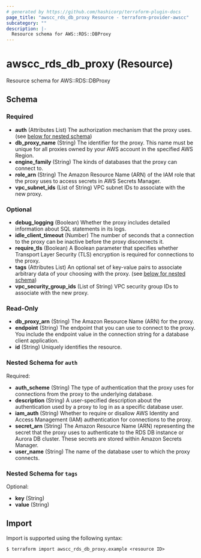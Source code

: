 ```yaml
---
# generated by https://github.com/hashicorp/terraform-plugin-docs
page_title: "awscc_rds_db_proxy Resource - terraform-provider-awscc"
subcategory: ""
description: |-
  Resource schema for AWS::RDS::DBProxy
---
```


# awscc_rds_db_proxy (Resource)

Resource schema for AWS::RDS::DBProxy



<!-- schema generated by tfplugindocs -->
## Schema

### Required

- **auth** (Attributes List) The authorization mechanism that the proxy uses. (see [below for nested schema](#nestedatt--auth))
- **db_proxy_name** (String) The identifier for the proxy. This name must be unique for all proxies owned by your AWS account in the specified AWS Region.
- **engine_family** (String) The kinds of databases that the proxy can connect to.
- **role_arn** (String) The Amazon Resource Name (ARN) of the IAM role that the proxy uses to access secrets in AWS Secrets Manager.
- **vpc_subnet_ids** (List of String) VPC subnet IDs to associate with the new proxy.

### Optional

- **debug_logging** (Boolean) Whether the proxy includes detailed information about SQL statements in its logs.
- **idle_client_timeout** (Number) The number of seconds that a connection to the proxy can be inactive before the proxy disconnects it.
- **require_tls** (Boolean) A Boolean parameter that specifies whether Transport Layer Security (TLS) encryption is required for connections to the proxy.
- **tags** (Attributes List) An optional set of key-value pairs to associate arbitrary data of your choosing with the proxy. (see [below for nested schema](#nestedatt--tags))
- **vpc_security_group_ids** (List of String) VPC security group IDs to associate with the new proxy.

### Read-Only

- **db_proxy_arn** (String) The Amazon Resource Name (ARN) for the proxy.
- **endpoint** (String) The endpoint that you can use to connect to the proxy. You include the endpoint value in the connection string for a database client application.
- **id** (String) Uniquely identifies the resource.

<a id="nestedatt--auth"></a>
### Nested Schema for `auth`

Required:

- **auth_scheme** (String) The type of authentication that the proxy uses for connections from the proxy to the underlying database.
- **description** (String) A user-specified description about the authentication used by a proxy to log in as a specific database user.
- **iam_auth** (String) Whether to require or disallow AWS Identity and Access Management (IAM) authentication for connections to the proxy.
- **secret_arn** (String) The Amazon Resource Name (ARN) representing the secret that the proxy uses to authenticate to the RDS DB instance or Aurora DB cluster. These secrets are stored within Amazon Secrets Manager.
- **user_name** (String) The name of the database user to which the proxy connects.


<a id="nestedatt--tags"></a>
### Nested Schema for `tags`

Optional:

- **key** (String)
- **value** (String)

## Import

Import is supported using the following syntax:

```shell
$ terraform import awscc_rds_db_proxy.example <resource ID>
```
